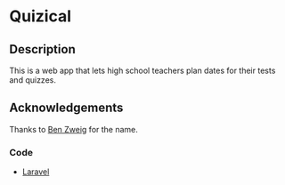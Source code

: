 # Quizical

## Description

This is a web app that lets high school teachers plan dates for their tests and quizzes.

## Acknowledgements

Thanks to [Ben Zweig](tfzweig.com) for the name.

### Code

* [Laravel](laravel.com)